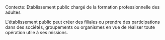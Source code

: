 Contexte: Etablissement public chargé de la formation professionnelle des adultes

L'établissement public peut créer des filiales ou prendre des participations dans des sociétés, groupements ou organismes en vue de réaliser toute opération utile à ses missions.